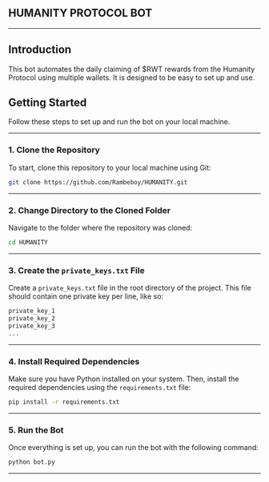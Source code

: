 ## HUMANITY PROTOCOL BOT

---

## Introduction

This bot automates the daily claiming of $RWT rewards from the Humanity Protocol using multiple wallets. It is designed to be easy to set up and use.

## Getting Started

Follow these steps to set up and run the bot on your local machine.

---

### 1. Clone the Repository

To start, clone this repository to your local machine using Git:

```bash
git clone https://github.com/Rambeboy/HUMANITY.git
```

---

### 2. Change Directory to the Cloned Folder

Navigate to the folder where the repository was cloned:

```bash
cd HUMANITY
```

---

### 3. Create the `private_keys.txt` File
Create a `private_keys.txt` file in the root directory of the project. This file should contain one private key per line, like so:

```python
private_key_1
private_key_2
private_key_3
...
```

---

### 4. Install Required Dependencies
Make sure you have Python installed on your system. Then, install the required dependencies using the `requirements.txt` file:

```bash
pip install -r requirements.txt
```

---

### 5. Run the Bot
Once everything is set up, you can run the bot with the following command:

```bash
python bot.py
```

---
